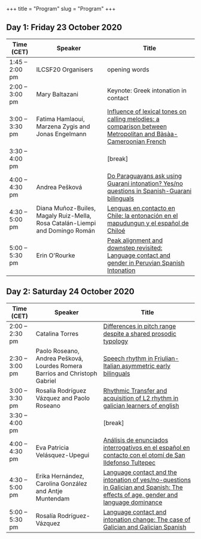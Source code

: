 +++
title = "Program"
slug = "Program"
+++

## Day 1: Friday 23 October 2020

| Time (CET) | Speaker | Title |
|-|-|-|
| 1:45 – 2:00 pm | ILCSF20 Organisers |  opening words |
| 2:00 – 3:00 pm | Mary Baltazani |  Keynote: Greek intonation in contact |
| 3:00 – 3:30 pm | Fatima Hamlaoui, Marzena Zygis and Jonas Engelmann |  [Influence of lexical tones on calling melodies: a comparison between Metropolitan and Bàsàa-Cameroonian French](/abstracts/ILCSF20_abstract_5.pdf)  |
| 3:30 – 4:00 pm  |  |  [break] |
| 4:00 – 4:30 pm | Andrea Pešková |  [Do Paraguayans ask using Guarani intonation? Yes/no questions in Spanish-Guarani bilinguals](/abstracts/ILCSF20_abstract_7.pdf)  |
| 4:30 – 5:00 pm | Diana Muñoz-Builes, Magaly Ruiz-Mella, Rosa Catalán-Liempi and Domingo Román |  [Lenguas en contacto en Chile: la entonación en el mapudungun y el español de Chiloé](/abstracts/ILCSF20_abstract_10.pdf)  |
| 5:00 – 5:30 pm | Erin O'Rourke |  [Peak alignment and downstep revisited: Language contact and gender in Peruvian Spanish Intonation](/abstracts/ILCSF20_abstract_13.pdf)  |

## Day 2: Saturday 24 October 2020

| Time (CET) | Speaker | Title |
|-|-|-|
| 2:00 – 2:30 pm | Catalina Torres |  [Differences in pitch range despite a shared prosodic typology](/abstracts/ILCSF20_abstract_11.pdf)  |
| 2:30 – 3:00 pm | Paolo Roseano, Andrea Pešková, Lourdes Romera Barrios and Christoph Gabriel |  [Speech rhythm in Friulian-Italian asymmetric early bilinguals](/abstracts/ILCSF20_abstract_6.pdf)  |
| 3:00 – 3:30 pm | Rosalía Rodríguez Vázquez and Paolo Roseano |  [Rhythmic Transfer and acquisition of L2 rhythm in galician learners of english](/abstracts/ILCSF20_abstract_14.pdf)  |
| 3:30 – 4:00 pm  |  |  [break] |
| 4:00 – 4:30 pm | Eva Patricia Velásquez-Upegui |  [Análisis de enunciados interrogativos en el español en contacto con el otomí de San Ildefonso Tultepec](/abstracts/ILCSF20_abstract_9.pdf)  |
| 4:30 – 5:00 pm | Erika Hernández, Carolina González and Antje Muntendam |  [Language contact and the intonation of yes/no-questions in Galician and Spanish: The effects of age, gender and language dominance](/abstracts/ILCSF20_abstract_15.pdf)  |
| 5:00 – 5:30 pm | Rosalía Rodríguez-Vázquez |  [Language contact and intonation change: The case of Galician and Galician Spanish](/abstracts/ILCSF20_abstract_1.pdf) |
